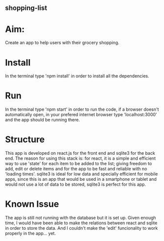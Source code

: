 ## shopping-list

# Aim:
Create an app to help users with their grocery shopping.

# Install
In the terminal type 'npm install' in order to install all the dependencies.

# Run
In the terminal type 'npm start' in order to run the code, if a browser doesn't automatically open, in your prefered internet browser type 'localhost:3000' and the app should be running there.

# Structure
This app is developed on react.js for the front end and sqlite3 for the back end.
The reason for using this stack is: for react, it is a simple and efficient way to use 'state' for each item to be added to the list; giving freedom to add, edit or delete items and for the app to be fast and reliable with no 'loading times'.
sqlite3 is ideal for low data and specially efficient for mobile apps, since this is an app that would be used in a smartphone or tablet and would not use a lot of data to be stored, sqlite3 is perfect for this app.

# Known Issue
The app is still not running with the database but it is set up. Given enough time, I would have been able to make the relations between react and sqlite in order to store the data. And I couldn't make the 'edit' funcionality to work properly in the app... yet.
